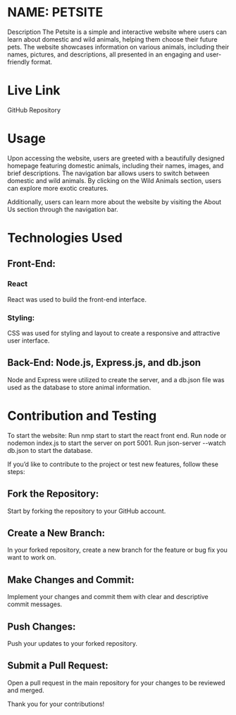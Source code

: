 # NAME: PETSITE

Description
The Petsite is a simple and interactive website where users can learn about domestic and wild animals, helping them choose their future pets. The website showcases information on various animals, including their names, pictures, and descriptions, all presented in an engaging and user-friendly format.

# Live Link

GitHub Repository

# Usage

Upon accessing the website, users are greeted with a beautifully designed homepage featuring domestic animals, including their names, images, and brief descriptions. The navigation bar allows users to switch between domestic and wild animals. By clicking on the Wild Animals section, users can explore more exotic creatures.

Additionally, users can learn more about the website by visiting the About Us section through the navigation bar.

# Technologies Used

## Front-End:

### React

React was used to build the front-end interface.

### Styling:

CSS was used for styling and layout to create a responsive and attractive user interface.

## Back-End: Node.js, Express.js, and db.json

Node and Express were utilized to create the server, and a db.json file was used as the database to store animal information.

# Contribution and Testing

To start the website:
Run nmp start to start the react front end.
Run node or nodemon index.js to start the server on port 5001.
Run json-server --watch db.json to start the database.

If you’d like to contribute to the project or test new features, follow these steps:

## Fork the Repository:

Start by forking the repository to your GitHub account.

## Create a New Branch:

In your forked repository, create a new branch for the feature or bug fix you want to work on.

## Make Changes and Commit:

Implement your changes and commit them with clear and descriptive commit messages.

## Push Changes:

Push your updates to your forked repository.

## Submit a Pull Request:

Open a pull request in the main repository for your changes to be reviewed and merged.

Thank you for your contributions!
